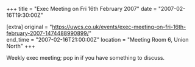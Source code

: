 +++
title = "Exec Meeting on Fri 16th February 2007"
date = "2007-02-16T19:30:00Z"

[extra]
original = "https://uwcs.co.uk/events/exec-meeting-on-fri-16th-february-2007-1474488990899/"    
end_time = "2007-02-16T21:00:00Z"
location = "Meeting Room 6, Union North"
+++

Weekly exec meeting; pop in if you have something to discuss.

